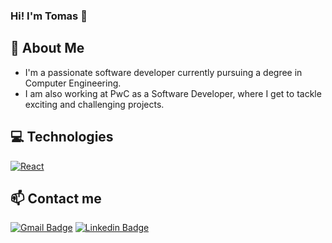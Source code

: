 ### Hi! I'm Tomas 👋

## 🚀 About Me
- I'm a passionate software developer currently pursuing a degree in Computer Engineering.
- I am also working at PwC as a Software Developer, where I get to tackle exciting and challenging projects.

## 💻 Technologies
[![React](https://img.shields.io/badge/-React-45b8d8?style=flat-square&logo=react&logoColor=white)](https://reactjs.org/)


## 📫 Contact me 
[![Gmail Badge](https://img.shields.io/badge/-tomasignacioalv@gmail.com-c14438?style=flat&logo=Gmail&logoColor=white)](mailto:tomasignacioalv@gmail.com "Connect via Email")
[![Linkedin Badge](https://img.shields.io/badge/-Tomas%20Alvarez-0072b1?style=flat&logo=Linkedin&logoColor=white)](https://www.linkedin.com/in/tom%C3%A1s-alvarez-40b045217/ "Connect on LinkedIn")
